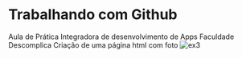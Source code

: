 # Trabalhando com Github
Aula de Prática Integradora de desenvolvimento de Apps 
Faculdade Descomplica
Criação de uma página html com foto
![ex3](https://github.com/anahaiek/TrabcomGithubDescomplica/assets/88678265/db80d833-361c-4984-a40d-207a9000d69e)

